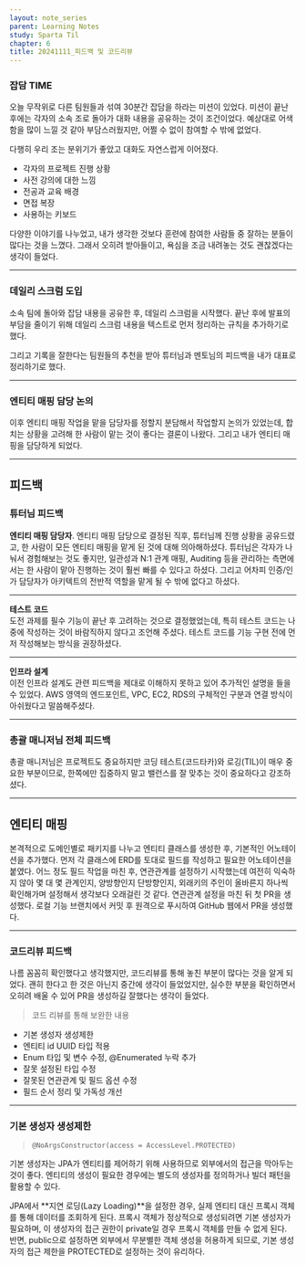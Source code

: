 ```yaml
---
layout: note_series
parent: Learning Notes
study: Sparta Til
chapter: 6
title: 20241111_피드백 및 코드리뷰
---
```


### 잡담 TIME
오늘 무작위로 다른 팀원들과 섞여 30분간 잡담을 하라는 미션이 있었다. 
미션이 끝난 후에는 각자의 소속 조로 돌아가 대화 내용을 공유하는 것이 조건이었다. 
예상대로 어색함을 많이 느낄 것 같아 부담스러웠지만, 어쩔 수 없이 참여할 수 밖에 없었다.

다행히 우리 조는 분위기가 좋았고 대화도 자연스럽게 이어졌다. 
- 각자의 프로젝트 진행 상황
- 사전 강의에 대한 느낌
- 전공과 교육 배경
- 면접 복장
- 사용하는 키보드

다양한 이야기를 나누었고, 내가 생각한 것보다 훈련에 참여한 사람들 중 잘하는 분들이 많다는 것을 느꼈다. 
그래서 오히려 받아들이고, 욕심을 조금 내려놓는 것도 괜찮겠다는 생각이 들었다.

---

### 데일리 스크럼 도입
소속 팀에 돌아와 잡담 내용을 공유한 후, 데일리 스크럼을 시작했다.
끝난 후에 발표의 부담을 줄이기 위해 데일리 스크럼 내용을 텍스트로 먼저 정리하는 규칙을 추가하기로 했다.

그리고 기록을 잘한다는 팀원들의 추천을 받아 튜터님과 멘토님의 피드백을 내가 대표로 정리하기로 했다. 

---

### 엔티티 매핑 담당 논의
이후 엔티티 매핑 작업을 맡을 담당자를 정할지 분담해서 작업할지 논의가 있었는데, 
합치는 상황을 고려해 한 사람이 맡는 것이 좋다는 결론이 나왔다.
그리고 내가 엔티티 매핑을 담당하게 되었다.

---

## 피드백
### 튜터님 피드백
**엔티티 매핑 담당자**. 
엔티티 매핑 담당으로 결정된 직후, 튜터님께 진행 상황을 공유드렸고, 한 사람이 모든 엔티티 매핑을 맡게 된 것에 대해 의아해하셨다. 
튜터님은 각자가 나눠서 경험해보는 것도 좋지만, 
일관성과 N:1 관계 매핑, Auditing 등을 관리하는 측면에서는 한 사람이 맡아 진행하는 것이 훨씬 빠를 수 있다고 하셨다.
그리고 어차피 인증/인가 담당자가 아키텍트의 전반적 역할을 맡게 될 수 밖에 없다고 하셨다.

---

**테스트 코드**  
도전 과제를 필수 기능이 끝난 후 고려하는 것으로 결정했었는데, 
특히 테스트 코드는 나중에 작성하는 것이 바람직하지 않다고 조언해 주셨다. 
테스트 코드를 기능 구현 전에 먼저 작성해보는 방식을 권장하셨다.

---

**인프라 설계**  
이전 인프라 설계도 관련 피드백을 제대로 이해하지 못하고 있어 추가적인 설명을 들을 수 있었다. 
AWS 영역의 엔드포인트, VPC, EC2, RDS의 구체적인 구분과 연결 방식이 아쉬웠다고 말씀해주셨다.

---

### 총괄 매니저님 전체 피드백
총괄 매니저님은 프로젝트도 중요하지만 코딩 테스트(코드타카)와 로깅(TIL)이 매우 중요한 부분이므로, 
한쪽에만 집중하지 말고 밸런스를 잘 맞추는 것이 중요하다고 강조하셨다.

---

## 엔티티 매핑
본격적으로 도메인별로 패키지를 나누고 엔티티 클래스를 생성한 후, 기본적인 어노테이션을 추가했다. 
먼저 각 클래스에 ERD를 토대로 필드를 작성하고 필요한 어노테이션을 붙였다. 
어느 정도 필드 작업을 마친 후, 연관관계를 설정하기 시작했는데 
여전히 익숙하지 않아 몇 대 몇 관계인지, 양방향인지 단방향인지, 외래키의 주인이 올바른지 하나씩 확인해가며 설정해서 생각보다 오래걸린 것 같다.
연관관계 설정을 마친 뒤 첫 PR을 생성했다. 로컬 기능 브랜치에서 커밋 후 원격으로 푸시하여 GitHub 웹에서 PR을 생성했다.

---

### 코드리뷰 피드백
나름 꼼꼼히 확인했다고 생각했지만, 코드리뷰를 통해 놓친 부분이 많다는 것을 알게 되었다. 
괜히 한다고 한 것은 아닌지 중간에 생각이 들었었지만, 실수한 부분을 확인하면서 오히려 배울 수 있어 PR을 생성하길 잘했다는 생각이 들었다. 

> 코드 리뷰를 통해 보완한 내용

- 기본 생성자 생성제한
- 엔티티 id UUID 타입 적용
- Enum 타입 및 변수 수정, @Enumerated 누락 추가
- 잘못 설정된 타입 수정
- 잘못된 연관관계 및 필드 옵션 수정
- 필드 순서 정리 및 가독성 개선

---

### 기본 생성자 생성제한
> `@NoArgsConstructor(access = AccessLevel.PROTECTED)`

기본 생성자는 JPA가 엔티티를 제어하기 위해 사용하므로 외부에서의 접근을 막아두는 것이 좋다. 
엔티티의 생성이 필요한 경우에는 별도의 생성자를 정의하거나 빌더 패턴을 활용할 수 있다.

JPA에서 **지연 로딩(Lazy Loading)**을 설정한 경우, 실제 엔티티 대신 프록시 객체를 통해 데이터를 조회하게 된다. 
프록시 객체가 정상적으로 생성되려면 기본 생성자가 필요하며, 이 생성자의 접근 권한이 private일 경우 프록시 객체를 만들 수 없게 된다. 
반면, public으로 설정하면 외부에서 무분별한 객체 생성을 허용하게 되므로, 
기본 생성자의 접근 제한을 PROTECTED로 설정하는 것이 유리하다.

